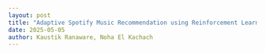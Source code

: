 ```yaml
---
layout: post
title: "Adaptive Spotify Music Recommendation using Reinforcement Learning"
date: 2025-05-05
author: Kaustik Ranaware, Noha El Kachach
---
```


